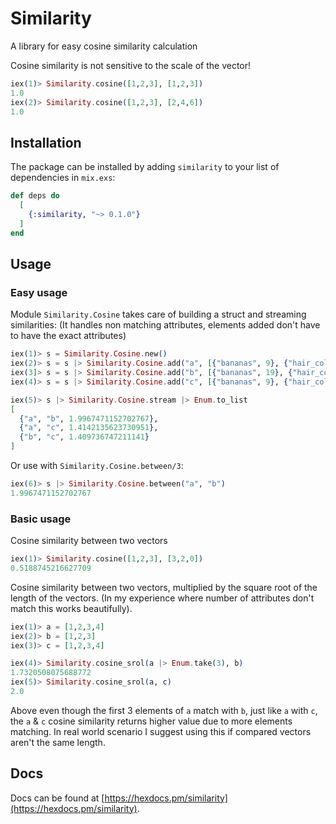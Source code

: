 # Similarity

A library for easy cosine similarity calculation

Cosine similarity is not sensitive to the scale of the vector!

```elixir
iex(1)> Similarity.cosine([1,2,3], [1,2,3])
1.0
iex(2)> Similarity.cosine([1,2,3], [2,4,6])
1.0
```

## Installation

The package can be installed
by adding `similarity` to your list of dependencies in `mix.exs`:

```elixir
def deps do
  [
    {:similarity, "~> 0.1.0"}
  ]
end
```

## Usage

### Easy usage
Module `Similarity.Cosine` takes care of building a struct and streaming similarities:
(It handles non matching attributes, elements added don't have to have the exact attributes)

```elixir
iex(1)> s = Similarity.Cosine.new()
iex(2)> s = s |> Similarity.Cosine.add("a", [{"bananas", 9}, {"hair_color_r", 124}, {"hair_color_g", 8}, {"hair_color_b", 122}])
iex(3]> s = s |> Similarity.Cosine.add("b", [{"bananas", 19}, {"hair_color_r", 124}, {"hair_color_g", 8}, {"hair_color_b", 122}])
iex(4)> s = s |> Similarity.Cosine.add("c", [{"bananas", 9}, {"hair_color_r", 124}])

iex(5)> s |> Similarity.Cosine.stream |> Enum.to_list
[
  {"a", "b", 1.9967471152702767},
  {"a", "c", 1.4142135623730951},
  {"b", "c", 1.409736747211141}
]
```

Or use with `Similarity.Cosine.between/3`:

```elixir
iex(6)> s |> Similarity.Cosine.between("a", "b")
1.9967471152702767
```

### Basic usage

Cosine similarity between two vectors
```elixir
iex(1)> Similarity.cosine([1,2,3], [3,2,0])
0.5188745216627709
```

Cosine similarity between two vectors, multiplied by the square root of the length of the vectors.
(In my experience where number of attributes don't match this works beautifully).
```elixir
iex(1)> a = [1,2,3,4]
iex(2)> b = [1,2,3]
iex(3)> c = [1,2,3,4]

iex(4)> Similarity.cosine_srol(a |> Enum.take(3), b)
1.7320508075688772
iex(5)> Similarity.cosine_srol(a, c)
2.0
```

Above even though the first 3 elements of `a` match with `b`, just like `a` with `c`,
the `a` & `c` cosine similarity returns higher value due to more elements matching.
In real world scenario I suggest using this if compared vectors aren't the same length.

## Docs

Docs can be found at [https://hexdocs.pm/similarity](https://hexdocs.pm/similarity).

